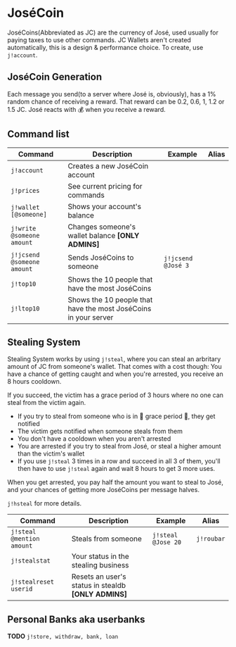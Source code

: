 # JoséCoin

JoséCoins(Abbreviated as JC) are the currency of José, used usually for paying taxes to use other commands.
JC Wallets aren't created automatically, this is a design & performance choice. To create, use `j!account`.

## JoséCoin Generation

Each message you send(to a server where José is, obviously), has a 1% random chance of receiving a reward.
That reward can be 0.2, 0.6, 1, 1.2 or 1.5 JC. José reacts with :moneybag: when you receive a reward.

## Command list

Command | Description | Example | Alias
------------- | ------------- | ------------- | -------------
`j!account` | Creates a new JoséCoin account | |
`j!prices` | See current pricing for commands | |
`j!wallet [@someone]` | Shows your account's balance  | |
`j!write @someone amount` | Changes someone's wallet balance **[ONLY ADMINS]** | |
`j!jcsend @someone amount` | Sends JoséCoins to someone | `j!jcsend @José 3` |
`j!top10` | Shows the 10 people that have the most JoséCoins | |
`j!ltop10` | Shows the 10 people that have the most JoséCoins in your server | |

## Stealing System

Stealing System works by using `j!steal`, where you can steal an arbritary amount
of JC from someone's wallet. That comes with a cost though: You have a chance of getting
caught and when you're arrested, you receive an 8 hours cooldown.

If you succeed, the victim has a grace period of 3 hours
where no one can steal from the victim again.

 * If you try to steal from someone who is in :angel: grace period :angel:, they get notified
 * The victim gets notified when someone steals from them
 * You don't have a cooldown when you aren't arrested
 * You are arrested if you try to steal from José, or steal a higher amount than the victim's wallet
 * If you use `j!steal` 3 times in a row and succeed in all 3 of them, you'll then have to use `j!steal` again and wait 8 hours to get 3 more uses.

When you get arrested, you pay half the amount you want to steal to José,
and your chances of getting more JoséCoins per message halves.

`j!hsteal` for more details.

Command | Description | Example | Alias
------------- | ------------- | ------------- | -------------
`j!steal @mention amount` | Steals from someone | `j!steal @Jose 20` | `j!roubar`
`j!stealstat` | Your status in the stealing business | |
`j!stealreset userid` | Resets an user's status in stealdb **[ONLY ADMINS]** | |

## Personal Banks aka userbanks

**TODO**
`j!store, withdraw, bank, loan`
